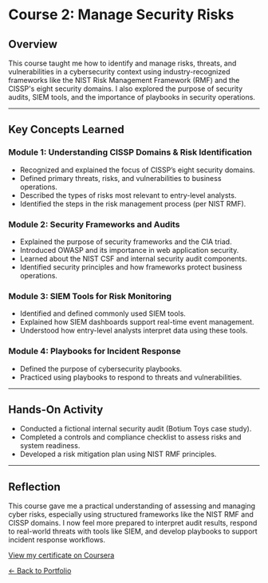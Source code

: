#  Course 2: Manage Security Risks

##  Overview

This course taught me how to identify and manage risks, threats, and vulnerabilities in a cybersecurity context using industry-recognized frameworks like the NIST Risk Management Framework (RMF) and the CISSP's eight security domains. I also explored the purpose of security audits, SIEM tools, and the importance of playbooks in security operations.

---

##  Key Concepts Learned

###  Module 1: Understanding CISSP Domains & Risk Identification
- Recognized and explained the focus of CISSP’s eight security domains.
- Defined primary threats, risks, and vulnerabilities to business operations.
- Described the types of risks most relevant to entry-level analysts.
- Identified the steps in the risk management process (per NIST RMF).

###  Module 2: Security Frameworks and Audits
- Explained the purpose of security frameworks and the CIA triad.
- Introduced OWASP and its importance in web application security.
- Learned about the NIST CSF and internal security audit components.
- Identified security principles and how frameworks protect business operations.

###  Module 3: SIEM Tools for Risk Monitoring
- Identified and defined commonly used SIEM tools.
- Explained how SIEM dashboards support real-time event management.
- Understood how entry-level analysts interpret data using these tools.

###  Module 4: Playbooks for Incident Response
- Defined the purpose of cybersecurity playbooks.
- Practiced using playbooks to respond to threats and vulnerabilities.

---

##  Hands-On Activity

- Conducted a fictional internal security audit (Botium Toys case study).
- Completed a controls and compliance checklist to assess risks and system readiness.
- Developed a risk mitigation plan using NIST RMF principles.

---

##  Reflection

This course gave me a practical understanding of assessing and managing cyber risks, especially using structured frameworks like the NIST RMF and CISSP domains. I now feel more prepared to interpret audit results, respond to real-world threats with tools like SIEM, and develop playbooks to support incident response workflows.

 [View my certificate on Coursera](https://coursera.org/share/84b280378cc6430689eefdeec028698e)
 
[← Back to Portfolio](../index.html)
